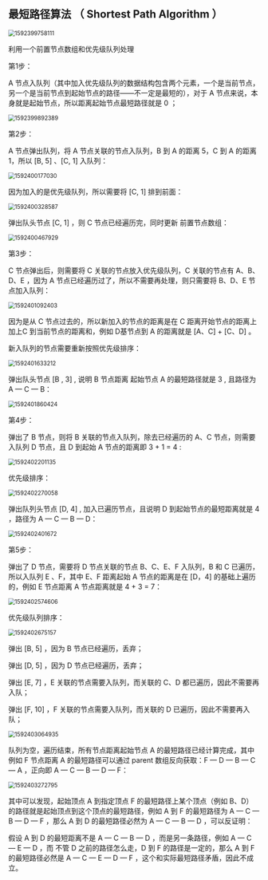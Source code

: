## 最短路径算法 （ Shortest Path Algorithm ）

<img src="images.assets/1592399758111.png" alt="1592399758111" style="zoom:80%;" />



利用一个前置节点数组和优先级队列处理

第1步：

A 节点入队列（其中加入优先级队列的数据结构包含两个元素，一个是当前节点，另一个是当前节点到起始节点的路径——不一定是最短的），对于 A 节点来说，本身就是起始节点，所以距离起始节点最短路径就是 0 ；

<img src="images.assets/1592399892389.png" alt="1592399892389" style="zoom:80%;" />

第2步：

A 节点弹出队列，将 A 节点关联的节点入队列，B 到 A 的距离 5，C 到 A 的距离 1，所以 [B, 5] 、[C, 1] 入队列：

<img src="images.assets/1592400177030.png" alt="1592400177030" style="zoom: 80%;" />

因为加入的是优先级队列，所以需要将 [C, 1] 排到前面：

<img src="images.assets/1592400328587.png" alt="1592400328587" style="zoom:80%;" />

弹出队头节点  [C, 1] ，则 C 节点已经遍历完，同时更新 前置节点数组：

<img src="images.assets/1592400467929.png" alt="1592400467929" style="zoom:80%;" />

第3步：

C 节点弹出后，则需要将 C 关联的节点放入优先级队列，C 关联的节点有 A、B、D、E ，因为 A 节点已经遍历过了，所以不需要再处理，则只需要将 B、D、E 节点加入队列：

<img src="images.assets/1592401092403.png" alt="1592401092403" style="zoom:80%;" />

因为是从 C 节点过去的，所以新加入的节点的距离是在 C 距离开始节点的距离上加上C 到当前节点的距离和，例如 D基节点到 A 的距离就是 [A、C] + [C、D] 。

新入队列的节点需要重新按照优先级排序：

<img src="images.assets/1592401633212.png" alt="1592401633212" style="zoom:80%;" />

弹出队头节点 [B , 3] , 说明 B 节点距离 起始节点 A 的最短路径就是 3 , 且路径为 A — C — B：

<img src="images.assets/1592401860424.png" alt="1592401860424" style="zoom:80%;" />

第4步：

弹出了 B 节点，则将 B 关联的节点入队列，除去已经遍历的 A、C 节点，则需要入队列 D 节点，且 D 到起始 A 节点的距离即 3 + 1 = 4 :

<img src="images.assets/1592402201135.png" alt="1592402201135" style="zoom:80%;" />

优先级排序：

<img src="images.assets/1592402270058.png" alt="1592402270058" style="zoom:80%;" />

弹出队列头节点 [D, 4] , 加入已遍历节点，且说明 D 到起始节点的最短距离就是 4 ，路径为 A — C — B — D：

<img src="images.assets/1592402401672.png" alt="1592402401672" style="zoom:80%;" />

第5步：

弹出了 D 节点，需要将 D 节点关联的节点 B、C、E、F 入队列，B 和 C 已遍历，所以入队列 E 、F，其中 E、F 距离起始 A 节点的距离是在 [D，4] 的基础上遍历的，例如 E 节点距离 A 节点距离就是 4 + 3 = 7：

<img src="images.assets/1592402574606.png" alt="1592402574606" style="zoom:80%;" />

优先级队列排序：

<img src="images.assets/1592402675157.png" alt="1592402675157" style="zoom:80%;" />

弹出 [B, 5] ，因为 B 节点已经遍历，丢弃；

弹出 [D, 5] ，因为 D 节点已经遍历，丢弃；

弹出 [E, 7] ，E 关联的节点需要入队列，而关联的 C、D 都已遍历，因此不需要再入队；

弹出 [F, 10] ，F 关联的节点需要入队列，而关联的 D 已遍历，因此不需要再入队；

<img src="images.assets/1592403064935.png" alt="1592403064935" style="zoom:80%;" />

队列为空，遍历结束，所有节点距离起始节点 A 的最短路径已经计算完成，其中例如 F 节点距离 A 的最短路径可以通过 parent 数组反向获取：F — D — B — C — A ，正向即 A — C — B — D — F：

<img src="images.assets/1592403272795.png" alt="1592403272795" style="zoom:80%;" />

其中可以发现，起始顶点 A 到指定顶点 F 的最短路径上某个顶点（例如 B、D）的路径就是起始顶点到这个顶点的最短路径，例如 A 到 F 的最短路径为 A — C — B — D — F ，那么 A 到 D 的最短路径必然为 A — C — B — D ，可以反证明：

假设 A 到 D 的最短距离不是 A — C — B — D ，而是另一条路径，例如  A — C — E — D ，而 不管 D 之前的路径怎么走，D 到 F 的路径是一定的，那么 A 到 F 的最短路径必然是 A — C — E — D — F ，这个和实际最短路径矛盾，因此不成立。